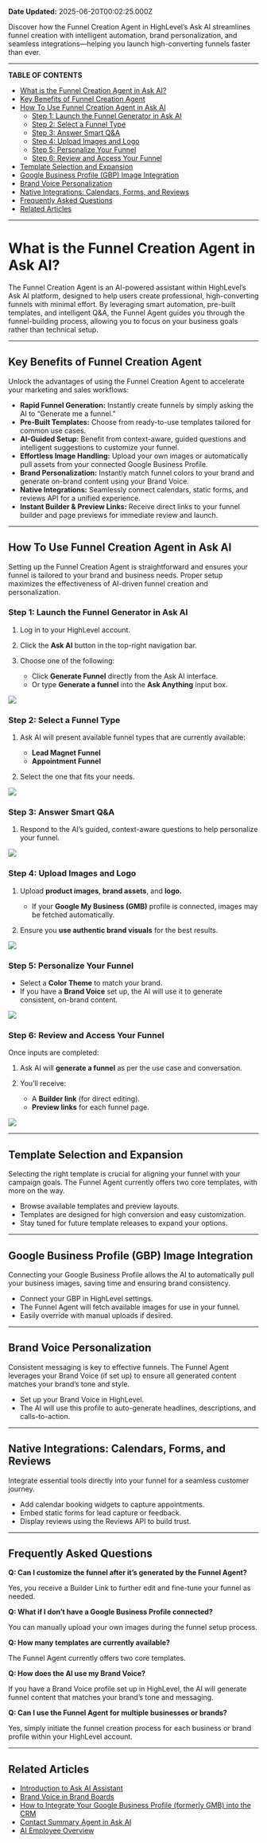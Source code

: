 **Date Updated:** 2025-06-20T00:02:25.000Z

Discover how the Funnel Creation Agent in HighLevel’s Ask AI streamlines funnel creation with intelligent automation, brand personalization, and seamless integrations—helping you launch high-converting funnels faster than ever.

---

**TABLE OF CONTENTS**

  
* [What is the Funnel Creation Agent in Ask AI?](#What-is-the-Funnel-Creation-Agent-in-Ask-AI?)[](#Key-Benefits-of-Funnel-Creation-Agent)
* [Key Benefits of Funnel Creation Agent](#Key-Benefits-of-Funnel-Creation-Agent)[](#How-To-Use-Funnel-Creation-Agent-in-Ask-AI)
* [How To Use Funnel Creation Agent in Ask AI](#How-To-Use-Funnel-Creation-Agent-in-Ask-AI)[](#Step-1%3A%C2%A0Launch-the-Funnel-Generator-in-Ask-AI)  
   * [Step 1: Launch the Funnel Generator in Ask AI](#Step-1%3A%C2%A0Launch-the-Funnel-Generator-in-Ask-AI)[](#Step-2%3A%C2%A0Select-a-Funnel-Type)  
   * [Step 2: Select a Funnel Type](#Step-2%3A%C2%A0Select-a-Funnel-Type)[](#Step-3%3A%C2%A0Answer-Smart-Q&A)  
   * [Step 3: Answer Smart Q&A](#Step-3%3A%C2%A0Answer-Smart-Q&A)[](#Step-4%3A%C2%A0Upload-Images-and-Logo)  
   * [Step 4: Upload Images and Logo](#Step-4%3A%C2%A0Upload-Images-and-Logo)[](#Step-5%3A%C2%A0Personalize-Your-Funnel)  
   * [Step 5: Personalize Your Funnel](#Step-5%3A%C2%A0Personalize-Your-Funnel)[](#Step-6%3A%C2%A0Review-and-Access-Your-Funnel)  
   * [Step 6: Review and Access Your Funnel](#Step-6%3A%C2%A0Review-and-Access-Your-Funnel)[](#Template-Selection-and-Expansion)
* [Template Selection and Expansion](#Template-Selection-and-Expansion)[](#Google-Business-Profile-%28GBP%29-Image-Integration)
* [Google Business Profile (GBP) Image Integration](#Google-Business-Profile-%28GBP%29-Image-Integration)[](#Brand-Voice-Personalization)
* [Brand Voice Personalization](#Brand-Voice-Personalization)[](#Native-Integrations%3A-Calendars,-Forms,-and-Reviews)
* [Native Integrations: Calendars, Forms, and Reviews](#Native-Integrations%3A-Calendars,-Forms,-and-Reviews)[](#Frequently-Asked-Questions)
* [Frequently Asked Questions](#Frequently-Asked-Questions)[](#Related-Articles)
* [Related Articles](#Related-Articles)

---

# **What is the Funnel Creation Agent in Ask AI?**

  
The Funnel Creation Agent is an AI-powered assistant within HighLevel’s Ask AI platform, designed to help users create professional, high-converting funnels with minimal effort. By leveraging smart automation, pre-built templates, and intelligent Q&A, the Funnel Agent guides you through the funnel-building process, allowing you to focus on your business goals rather than technical setup.

---

## **Key Benefits of Funnel Creation Agent**

  
Unlock the advantages of using the Funnel Creation Agent to accelerate your marketing and sales workflows:

* **Rapid Funnel Generation:** Instantly create funnels by simply asking the AI to “Generate me a funnel.”
* **Pre-Built Templates:** Choose from ready-to-use templates tailored for common use cases.
* **AI-Guided Setup:** Benefit from context-aware, guided questions and intelligent suggestions to customize your funnel.
* **Effortless Image Handling:** Upload your own images or automatically pull assets from your connected Google Business Profile.
* **Brand Personalization:** Instantly match funnel colors to your brand and generate on-brand content using your Brand Voice.
* **Native Integrations:** Seamlessly connect calendars, static forms, and reviews API for a unified experience.
* **Instant Builder & Preview Links:** Receive direct links to your funnel builder and page previews for immediate review and launch.

---

## **How To Use Funnel Creation Agent in Ask AI**

  
Setting up the Funnel Creation Agent is straightforward and ensures your funnel is tailored to your brand and business needs. Proper setup maximizes the effectiveness of AI-driven funnel creation and personalization.

### **Step 1:** Launch the Funnel Generator in Ask AI

  
1. Log in to your HighLevel account.
2. Click the **Ask AI** button in the top-right navigation bar.
3. Choose one of the following:  
    
   * Click **Generate Funnel** directly from the Ask AI interface.  
   * Or type **Generate a funnel** into the **Ask Anything** input box.

  
![](https://jumpshare.com/v/J9rdWVHp3unLY9efM0En+/GIF+Recording+2025-06-19+at+7.09.52+PM.gif)
  
  
### **Step 2:** Select a Funnel Type

  
1. Ask AI will present available funnel types that are currently available:  
    
   * **Lead Magnet Funnel**  
   * **Appointment Funnel**
2. Select the one that fits your needs.

  
![](https://jumpshare.com/v/TaC1KrRWYmvSaQMGckUA+/Screen+Shot+2025-06-19+at+8.57.36+PM.png)
  
  
### **Step 3:** Answer Smart Q&A

  
1. Respond to the AI’s guided, context-aware questions to help personalize your funnel.

  
![](https://jumpshare.com/v/90ksIWNfXcTLOV3ZxOht+/GIF+Recording+2025-06-19+at+9.06.29+PM.gif)
  
  
### **Step 4:** Upload Images and Logo

  
1. Upload **product images**, **brand assets**, and **logo.**  
    
   * If your **Google My Business (GMB)** profile is connected, images may be fetched automatically.
2. Ensure you **use authentic brand visuals** for the best results.

![](https://jumpshare.com/v/k9OjIvremi7TINK3UeaK+/Screen+Shot+2025-06-19+at+9.12.00+PM.png)
  
  
### **Step 5:** Personalize Your Funnel

  
* Select a **Color Theme** to match your brand.
* If you have a **Brand Voice** set up, the AI will use it to generate consistent, on-brand content.

![](https://jumpshare.com/v/PiJ1m4EXWRH17jOjxiQO+/GIF+Recording+2025-06-19+at+9.13.49+PM.gif)
  
  
### **Step 6:** Review and Access Your Funnel

  
Once inputs are completed:  
  
1. Ask AI will **generate a funnel** as per the use case and conversation.
2. You’ll receive:  
    
   * A **Builder link** (for direct editing).  
   * **Preview links** for each funnel page.

  
![](https://jumpshare.com/v/cGa4xK8GGXCZ8hoNSWmF+/Screen+Shot+2025-06-19+at+9.26.31+PM.png)

---

## **Template Selection and Expansion**

Selecting the right template is crucial for aligning your funnel with your campaign goals. The Funnel Agent currently offers two core templates, with more on the way. 

  
* Browse available templates and preview layouts.
* Templates are designed for high conversion and easy customization.
* Stay tuned for future template releases to expand your options.

---

## **Google Business Profile (GBP) Image Integration**

  
Connecting your Google Business Profile allows the AI to automatically pull your business images, saving time and ensuring brand consistency.

* Connect your GBP in HighLevel settings.
* The Funnel Agent will fetch available images for use in your funnel.
* Easily override with manual uploads if desired.

---

## **Brand Voice Personalization**

  
Consistent messaging is key to effective funnels. The Funnel Agent leverages your Brand Voice (if set up) to ensure all generated content matches your brand’s tone and style.

* Set up your Brand Voice in HighLevel.
* The AI will use this profile to auto-generate headlines, descriptions, and calls-to-action.

---

## **Native Integrations: Calendars, Forms, and Reviews**

  
Integrate essential tools directly into your funnel for a seamless customer journey.

  
* Add calendar booking widgets to capture appointments.
* Embed static forms for lead capture or feedback.
* Display reviews using the Reviews API to build trust.

---

## **Frequently Asked Questions**

  
**Q: Can I customize the funnel after it’s generated by the Funnel Agent?**

Yes, you receive a Builder Link to further edit and fine-tune your funnel as needed.

  
**Q: What if I don’t have a Google Business Profile connected?**

You can manually upload your own images during the funnel setup process.

  
**Q: How many templates are currently available?**

The Funnel Agent currently offers two core templates.

  
**Q: How does the AI use my Brand Voice?**

If you have a Brand Voice profile set up in HighLevel, the AI will generate funnel content that matches your brand’s tone and messaging.

  
**Q: Can I use the Funnel Agent for multiple businesses or brands?**

Yes, simply initiate the funnel creation process for each business or brand profile within your HighLevel account.

---

## **Related Articles**

  
* [Introduction to Ask AI Assistant](https://help.gohighlevel.com/en/support/solutions/articles/155000005327)
* [Brand Voice in Brand Boards](https://help.gohighlevel.com/en/support/solutions/articles/155000005085)
* [How to Integrate Your Google Business Profile (formerly GMB) into the CRM](https://help.gohighlevel.com/en/support/solutions/articles/48001222899)
* [Contact Summary Agent in Ask AI](https://help.gohighlevel.com/en/support/solutions/articles/155000005484)
* [AI Employee Overview](https://help.gohighlevel.com/en/support/solutions/articles/155000003906)
